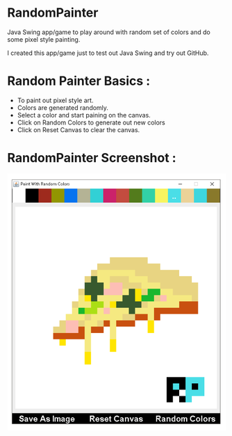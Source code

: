 # RandomPainter
Java Swing app/game to play around with random set of colors and do some pixel style painting.

I created this app/game just to test out Java Swing and try out GitHub.

# Random Painter Basics :
- To paint out pixel style art.
- Colors are generated randomly.
- Select a color and start paining on the canvas.
- Click on Random Colors to generate out new colors
- Click on Reset Canvas to clear the canvas.

# RandomPainter Screenshot : 
![Alt text](RandomPaint/RP.PNG?raw=true "RandomPainter")

